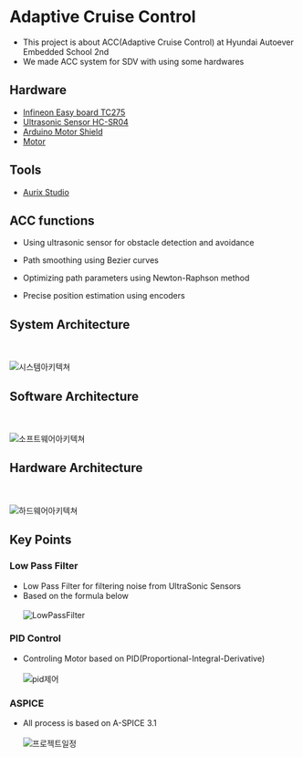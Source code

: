 # Adaptive Cruise Control 

- This project is about ACC(Adaptive Cruise Control) at Hyundai Autoever Embedded School 2nd
- We made ACC system for SDV with using some hardwares


## Hardware
- [Infineon Easy board TC275](https://www.digikey.kr/ko/products/detail/infineon-technologies/KITAURIXTC275ARDSBTOBO1/10667578?utm_adgroup=&utm_source=google&utm_medium=cpc&utm_campaign=Pmax%20Shopping_Product_All&utm_term=&utm_content=&utm_id=go_cmp-21036528233_adg-_ad-__dev-c_ext-_prd-10667578_sig-Cj0KCQjw-ai0BhDPARIsAB6hmP4GtyE3AhTDe7vOSXGbpmWHTTiVLdla1R_-MY38erItiDZqgorse6UaAobREALw_wcB&gad_source=1&gclid=Cj0KCQjw-ai0BhDPARIsAB6hmP4GtyE3AhTDe7vOSXGbpmWHTTiVLdla1R_-MY38erItiDZqgorse6UaAobREALw_wcB)
- [Ultrasonic Sensor HC-SR04](https://eduino.kr/product/detail.html?product_no=39&nbsrc=adwords_x&nbkw=&gad_source=1&gclid=Cj0KCQjw-ai0BhDPARIsAB6hmP6dU0ZLRg7IgXNazApL4weh4fc3JwsXorq5QciUlTTf7ksCfmAgqcgaAlNrEALw_wcB)
- [Arduino Motor Shield](https://www.icbanq.com/P006971500?utm_source=google&utm_medium=cpc&utm_campaign=%EC%87%BC%ED%95%91_%EC%8B%A4%EC%A0%81%EC%B5%9C%EB%8C%80%ED%99%94%EC%BD%94%EB%94%A9&utm_id=%EC%87%BC%ED%95%91_%EC%8B%A4%EC%A0%81%EC%B5%9C%EB%8C%80%ED%99%94%EC%BD%94%EB%94%A9&utm_term=notset&utm_content=%EC%87%BC%ED%95%91_%EC%8B%A4%EC%A0%81%EC%B5%9C%EB%8C%80%ED%99%94%EC%BD%94%EB%94%A9&gad_source=1&gclid=Cj0KCQjw-ai0BhDPARIsAB6hmP7On3Kbtp7nBxEvKo8yfjq5UdLU4JgkGMIDSJbsLtsWIXCcQlugK2EaAtTTEALw_wcB)
- [Motor](https://m.motorbank.kr/goods/goods_view.php?goodsNo=1000009681)

## Tools
- [Aurix Studio](https://www.infineon.com/cms/en/tools/aurix-tools/free-tools/infineon/)


## ACC functions

- Using ultrasonic sensor for obstacle detection and avoidance

- Path smoothing using Bezier curves

- Optimizing path parameters using Newton-Raphson method
  
- Precise position estimation using encoders


## System Architecture
<br></br>
![시스템아키텍쳐](https://github.com/NahyunEE/AdaptiveCruiseControl/assets/50420981/41f3c79a-603e-45bb-bb33-ace6cc248e40)


## Software Architecture
<br></br>
![소프트웨어아키텍쳐](https://github.com/NahyunEE/AdaptiveCruiseControl/assets/50420981/7df23aba-2fdf-468a-a3f7-c4782f3c8469)


## Hardware Architecture
<br></br>
![하드웨어아키텍쳐](https://github.com/NahyunEE/AdaptiveCruiseControl/assets/50420981/8af89414-2306-41ec-ab2c-89e4b7637491)

## Key Points

### Low Pass Filter
- Low Pass Filter for filtering noise from  UltraSonic Sensors
- Based on the formula below
 <br></br>
![LowPassFilter](https://github.com/NahyunEE/AdaptiveCruiseControl/assets/50420981/63ef3332-4b62-4942-abf0-f0fbd4e1e2d4)


### PID Control
-  Controling Motor based on PID(Proportional-Integral-Derivative)
  <br></br>
  ![pid제어](https://github.com/NahyunEE/AdaptiveCruiseControl/assets/50420981/610dd0cb-79c0-4f12-9977-ae13f6ef8425)

### ASPICE 
- All process is based on A-SPICE 3.1
<br></br>
![프로젝트일정](https://github.com/NahyunEE/AdaptiveCruiseControl/assets/50420981/4b8ef373-9e1a-4140-9c10-29f9030b4ee5)


